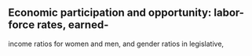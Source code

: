 ## Economic participation and opportunity: labor-force rates, earned-

income ratios for women and men, and gender ratios in legislative,